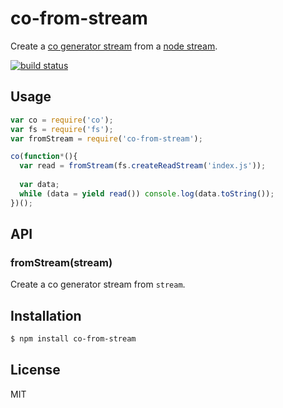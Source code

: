 
# co-from-stream

  Create a [co generator stream](https://github.com/juliangruber/co-stream)
  from a [node stream](http://nodejs.org/api/stream.html).
  
  [![build status](https://secure.travis-ci.org/juliangruber/co-from-stream.png)](http://travis-ci.org/juliangruber/co-from-stream)

## Usage

```js
var co = require('co');
var fs = require('fs');
var fromStream = require('co-from-stream');

co(function*(){
  var read = fromStream(fs.createReadStream('index.js'));
  
  var data;
  while (data = yield read()) console.log(data.toString());
})();
```

## API

### fromStream(stream)

  Create a co generator stream from `stream`.

## Installation

```bash
$ npm install co-from-stream
```

## License

  MIT
